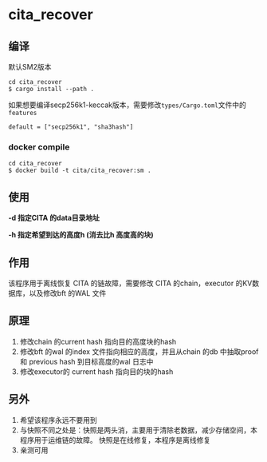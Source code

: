 # cita_recover

## 编译

默认SM2版本

```shell
cd cita_recover
$ cargo install --path .
```

如果想要编译secp256k1-keccak版本，需要修改`types/Cargo.toml`文件中的`features`
```
default = ["secp256k1", "sha3hash"]
```

### docker compile

```shell
cd cita_recover
$ docker build -t cita/cita_recover:sm .
```

## 使用

**-d 指定CITA 的data目录地址**

**-h 指定希望到达的高度h (消去比h 高度高的块)**

## 作用

该程序用于离线恢复 CITA 的链故障，需要修改 CITA 的chain，executor 的KV数据库，以及修改bft 的WAL 文件

## 原理

1. 修改chain 的current hash 指向目的高度块的hash
2. 修改bft 的wal 的index 文件指向相应的高度，并且从chain 的db 中抽取proof 和 previous hash 到目标高度的wal 日志中
3. 修改executor的 current hash 指向目的块的hash

## 另外

1. 希望该程序永远不要用到
2. 与快照不同之处是：快照是两头消，主要用于清除老数据，减少存储空间，本程序用于运维链的故障。
快照是在线修复，本程序是离线修复
3. 亲测可用
